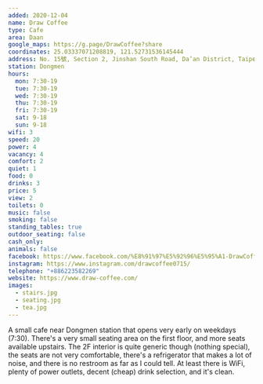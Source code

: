 ```yaml
---
added: 2020-12-04
name: Draw Coffee
type: Cafe
area: Daan
google_maps: https://g.page/DrawCoffee?share
coordinates: 25.03337071208819, 121.52731536145444
address: No. 15號, Section 2, Jinshan South Road, Da’an District, Taipei City, Taiwan 106
station: Dongmen
hours:
  mon: 7:30-19
  tue: 7:30-19
  wed: 7:30-19
  thu: 7:30-19
  fri: 7:30-19
  sat: 9-18
  sun: 9-18
wifi: 3
speed: 20
power: 4
vacancy: 4
comfort: 2
quiet: 1
food: 0
drinks: 3
price: 5
view: 2
toilets: 0
music: false
smoking: false
standing_tables: true
outdoor_seating: false
cash_only: 
animals: false
facebook: https://www.facebook.com/%E8%91%97%E5%92%96%E5%95%A1-DrawCoffee-%E9%80%9A%E5%AE%89%E5%BA%97-405118886557228/
instagram: https://www.instagram.com/drawcoffee0715/
telephone: "+886223582269"
website: https://www.draw-coffee.com/
images:
  - stairs.jpg
  - seating.jpg
  - tea.jpg
---
```


A small cafe near Dongmen station that opens very early on weekdays (7:30). There's a very small seating area on the first floor, and more seats available upstairs. The 2F interior is quite generic though (nothing special), the seats are not very comfortable, there's a refrigerator that makes a lot of noise, and there is no restroom as far as I could tell. At least there is WiFi, plenty of power outlets, decent (cheap) drink selection, and it's clean.
